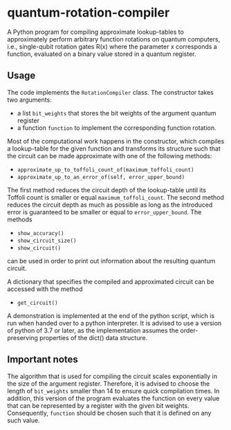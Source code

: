 # quantum-rotation-compiler

A Python program for compiling approximate lookup-tables to approximately perform arbitrary function rotations on quantum computers, i.e., single-qubit rotation gates R(x) where the parameter x corresponds a function, evaluated on a binary value stored in a quantum register.
## Usage

The code implements the `RotationCompiler` class. The constructor takes two arguments:
- a list `bit_weights` that stores the bit weights of the argument quantum register
- a function `function` to implement the corresponding function rotation.

Most of the computational work happens in the constructor, which compiles a lookup-table for the given function and transforms its structure such that the circuit can be made approximate with one of the following methods:

- `approximate_up_to_toffoli_count_of(maximum_toffoli_count)` 
- `approximate_up_to_an_error_of(self, error_upper_bound)`

The first method reduces the circuit depth of the lookup-table until its Toffoli count is smaller or equal `maximum_toffoli_count`. The second method reduces the circuit depth as much as possible as long as the introduced error is guaranteed to be smaller or equal to `error_upper_bound`.
The methods

- `show_accuracy()`
- `show_circuit_size()`
- `show_circuit()`

can be used in order to print out information about the resulting quantum circuit.

A dictionary that specifies the compiled and approximated circuit can be accessed with the method

- `get_circuit()`

A demonstration is implemented at the end of the python script, which is run when handed over to a python interpreter. It is advised to use a version of python of 3.7 or later, as the implementation assumes the order-preserving properties of the dict() data structure.

## Important notes
The algorithm that is used for compiling the circuit scales exponentially in the size of the argument register. Therefore, it is advised to choose the length of `bit_weights` smaller than 14 to ensure quick compilation times. In addition, this version of the program evaluates the function on every value that can be represented by a register with the given bit weights. Consequently, `function` should be chosen such that it is defined on any such value. 
